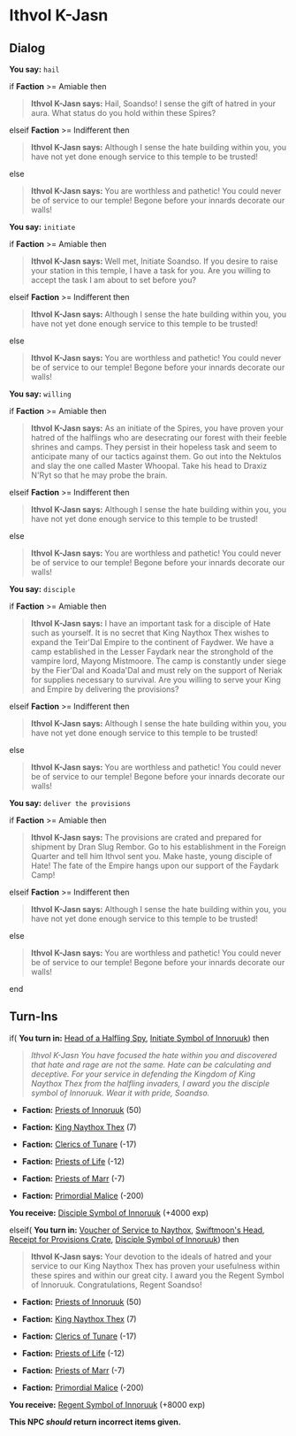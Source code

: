 # Ithvol K-Jasn



## Dialog

**You say:** `hail`



if **Faction** >= Amiable then



>**Ithvol K-Jasn says:** Hail, Soandso! I sense the gift of hatred in your aura. What status do you hold within these Spires?


elseif **Faction** >= Indifferent then



>**Ithvol K-Jasn says:** Although I sense the hate building within you, you have not yet done enough service to this temple to be trusted!


else



>**Ithvol K-Jasn says:** You are worthless and pathetic! You could never be of service to our temple!  Begone before your innards decorate our walls!




**You say:** `initiate`



if **Faction** >= Amiable then



>**Ithvol K-Jasn says:** Well met, Initiate Soandso. If you desire to raise your station in this temple, I have a task for you. Are you willing to accept the task I am about to set before you?


elseif **Faction** >= Indifferent then



>**Ithvol K-Jasn says:** Although I sense the hate building within you, you have not yet done enough service to this temple to be trusted!


else



>**Ithvol K-Jasn says:** You are worthless and pathetic! You could never be of service to our temple!  Begone before your innards decorate our walls!




**You say:** `willing`



if **Faction** >= Amiable then



>**Ithvol K-Jasn says:** As an initiate of the Spires, you have proven your hatred of the halflings who are desecrating our forest with their feeble shrines and camps. They persist in their hopeless task and seem to anticipate many of our tactics against them. Go out into the Nektulos and slay the one called Master Whoopal. Take his head to Draxiz N'Ryt so that he may probe the brain.


elseif **Faction** >= Indifferent then



>**Ithvol K-Jasn says:** Although I sense the hate building within you, you have not yet done enough service to this temple to be trusted!


else



>**Ithvol K-Jasn says:** You are worthless and pathetic! You could never be of service to our temple!  Begone before your innards decorate our walls!




**You say:** `disciple`



if **Faction** >= Amiable then



>**Ithvol K-Jasn says:** I have an important task for a disciple of Hate such as yourself. It is no secret that King Naythox Thex wishes to expand the Teir'Dal Empire to the continent of Faydwer. We have a camp established in the Lesser Faydark near the stronghold of the vampire lord, Mayong Mistmoore. The camp is constantly under siege by the Fier'Dal and Koada'Dal and must rely on the support of Neriak for supplies necessary to survival. Are you willing to serve your King and Empire by delivering the provisions?


elseif **Faction** >= Indifferent then



>**Ithvol K-Jasn says:** Although I sense the hate building within you, you have not yet done enough service to this temple to be trusted!


else



>**Ithvol K-Jasn says:** You are worthless and pathetic! You could never be of service to our temple!  Begone before your innards decorate our walls!




**You say:** `deliver the provisions`



if **Faction** >= Amiable then



>**Ithvol K-Jasn says:** The provisions are crated and prepared for shipment by Dran Slug Rembor. Go to his establishment in the Foreign Quarter and tell him Ithvol sent you. Make haste, young disciple of Hate! The fate of the Empire hangs upon our support of the Faydark Camp!


elseif **Faction** >= Indifferent then



>**Ithvol K-Jasn says:** Although I sense the hate building within you, you have not yet done enough service to this temple to be trusted!


else



>**Ithvol K-Jasn says:** You are worthless and pathetic! You could never be of service to our temple!  Begone before your innards decorate our walls!



end

## Turn-Ins



if( **You turn in:** [Head of a Halfling Spy](/item/12497), [Initiate Symbol of Innoruuk](/item/1369)) then 


>*Ithvol K-Jasn You have focused the hate within you and discovered that hate and rage are not the same. Hate can be calculating and deceptive. For your service in defending the Kingdom of King Naythox Thex from the halfling invaders, I award you the disciple symbol of Innoruuk. Wear it with pride, Soandso.*


* __Faction:__ [Priests of Innoruuk](/faction/340) (50)


* __Faction:__ [King Naythox Thex](/faction/278) (7)


* __Faction:__ [Clerics of Tunare](/faction/226) (-17)


* __Faction:__ [Priests of Life](/faction/341) (-12)


* __Faction:__ [Priests of Marr](/faction/362) (-7)


* __Faction:__ [Primordial Malice](/faction/1522) (-200)


 **You receive:**  [Disciple Symbol of Innoruuk](/item/1370) (+4000 exp)

elseif( **You turn in:** [Voucher of Service to Naythox](/item/12499), [Swiftmoon's Head](/item/12498), [Receipt for Provisions Crate](/item/19029), [Disciple Symbol of Innoruuk](/item/1370)) then 


>**Ithvol K-Jasn says:** Your devotion to the ideals of hatred and your service to our King Naythox Thex has proven your usefulness within these spires and within our great city. I award you the Regent Symbol of Innoruuk. Congratulations, Regent Soandso!


* __Faction:__ [Priests of Innoruuk](/faction/340) (50)


* __Faction:__ [King Naythox Thex](/faction/278) (7)


* __Faction:__ [Clerics of Tunare](/faction/226) (-17)


* __Faction:__ [Priests of Life](/faction/341) (-12)


* __Faction:__ [Priests of Marr](/faction/362) (-7)


* __Faction:__ [Primordial Malice](/faction/1522) (-200)


 **You receive:**  [Regent Symbol of Innoruuk](/item/1371) (+8000 exp)

**This NPC *should* return incorrect items given.**







